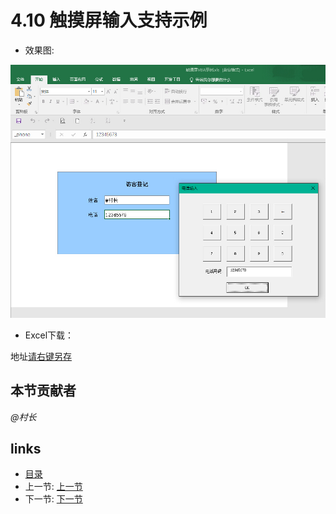 # 4.10 触摸屏输入支持示例
- 效果图:

![](images/4.10.1.jpg)

- Excel下载：

地址[请右键另存](src/4.10.2.xls)

## 本节贡献者
*@村长*

## links
  * [目录](<preface.md>)
  * 上一节: [上一节](<04.9.md>)
  * 下一节: [下一节](<04.11.md>)

